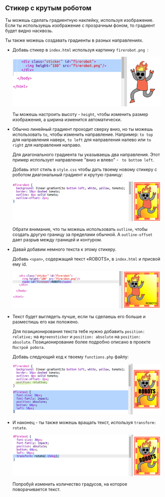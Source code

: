 ## Стикер с крутым роботом

Ты можешь сделать градиентную наклейку, используя изображение. Если ты используешь изображение с прозрачным фоном, то градиент будет видно насквозь.

Ты также можешь создавать градиенты в разных направлениях.

+ Добавь стикер в `index.html` используя картинку `firerobot.png `:
    
    ![screenshot](images/stickers-fire-html.png)
    
    Ты можешь настроить высоту - `height`, чтобы изменить размер изображения, а ширина изменится автоматически.

+ Обычно линейный градиент проходит сверху вниз, но ты можешь использовать `to`, чтобы изменить направление. Например: `to top` для направления наверх, `to left` для направления налево или `to right` для направления направо.
    
    Для диагонального градиента ты указываешь два направления. Этот пример использует направление "вниз и влево" - ` to bottom left`.
    
    Добавь этот стиль в ` style.css ` чтобы дать твоему новому стикеру с роботом диагональный градиент и крутую границу:
    
    ![screenshot](images/stickers-fire-gradient.png)
    
    Обрати внимание, что ты можешь использовать `outline`, чтобы создать другую границу за пределами обычной. А `outline-offset` дает разрыв между границей и контуром.

+ Давай добавим немного текста к этому стикеру.
    
    Добавь `<span>`, содержащий текст «ROBOTS», в ` index.html ` и присвой ему id.
    
    ![screenshot](images/stickers-fire-span.png)

+ Текст будет выглядеть лучше, если ты сделаешь его больше и разместишь его как положено.
    
    Для позиционирования текста тебе нужно добавить `position: relative;` на `#greensticker` и `position: absolute` на `position: absolute`. Позиционирование более подробно описано в проекте `Построй робота`.
    
    Добавь следующий код к твоему `functions.php` файлу:
    
    ![screenshot](images/stickers-fire-text-style.png)

+ И наконец - ты также можешь вращать текст, используя `transform: rotate`.
    
    ![screenshot](images/stickers-fire-rotate.png)
    
    Попробуй изменить количество градусов, на которое поворачивается текст.